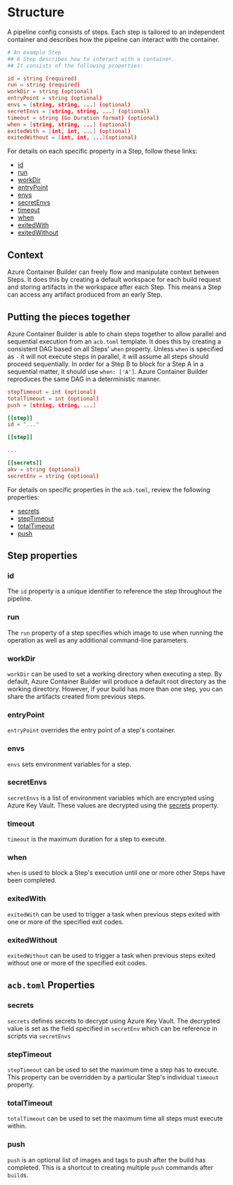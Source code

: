 # Structure

A pipeline config consists of steps. Each step is tailored to an independent container and describes how the pipeline can interact with the container.

```toml
# An example Step
## A Step describes how to interact with a container.
## It consists of the following properties:

id = string (required)
run = string (required)
workDir = string (optional)
entryPoint = string (optional)
envs = [string, string, ...] (optional)
secretEnvs = [string, string, ...] (optional)
timeout = string (Go Duration format) (optional)
when = [string, string, ...] (optional)
exitedWith = [int, int, ...] (optional)
exitedWithout = [int, int, ...](optional)
```

For details on each specific property in a Step, follow these links:

- [id](#id)
- [run](#run)
- [workDir](#workdir)
- [entryPoint](#entrypoint)
- [envs](#envs)
- [secretEnvs](#secretenvs)
- [timeout](#timeout)
- [when](#when)
- [exitedWith](#exitedwith)
- [exitedWithout](#exitedwithout)

## Context

Azure Container Builder can freely flow and manipulate context between Steps. It does this by creating a default workspace for each build request and storing artifacts in the workspace after each Step. This means a Step can access any artifact produced from an early Step.

## Putting the pieces together

Azure Container Builder is able to chain steps together to allow parallel and sequential execution from an `acb.toml` template. It does this by creating a consistent DAG based on all Steps' `when` property. Unless `when` is specified as `-` it will not execute steps in parallel, it will assume all steps should proceed sequentially. In order for a Step B to block for a Step A in a sequential matter, it should use `when: ['A']`. Azure Container Builder reproduces the same DAG in a deterministic manner.

```toml
stepTimeout = int (optional)
totalTimeout = int (optional)
push = [string, string, ...]

[[step]]
id = "..."

[[step]]

...

[[secrets]]
akv = string (optional)
secretEnv = string (optional)
```

For details on specific properties in the `acb.toml`, review the following properties:

- [secrets](#secrets)
- [stepTimeout](#steptimeout)
- [totalTimeout](#totaltimeout)
- [push](#push)

## Step properties

### id

The `id` property is a unique identifier to reference the step throughout the pipeline.

### run

The `run` property of a step specifies which image to use when running the operation as well as any additional command-line parameters.

### workDir

`workDir` can be used to set a working directory when executing a step. By default, Azure Container Builder will produce a default root directory as the working directory. However, if your build has more than one step, you can share the artifacts created from previous steps.

### entryPoint

`entryPoint` overrides the entry point of a step's container.

### envs

`envs` sets environment variables for a step.

### secretEnvs

`secretEnvs` is a list of environment variables which are encrypted using Azure Key Vault. These values are decrypted using the [secrets](#secrets) property.

### timeout

`timeout` is the maximum duration for a step to execute.

### when

`when` is used to block a Step's execution until one or more other Steps have been completed.

### exitedWith

`exitedWith` can be used to trigger a task when previous steps exited with one or more of the specified exit codes.

### exitedWithout

`exitedWithout` can be used to trigger a task when previous steps exited without one or more of the specified exit codes.

## `acb.toml` Properties

### secrets

`secrets` defines secrets to decrypt using Azure Key Vault. The decrypted value is set as the field specified in `secretEnv` which can be reference in scripts via `secretEnvs`

### stepTimeout

`stepTimeout` can be used to set the maximum time a step has to execute. This property can be overridden by a particular Step's individual `timeout` property.

### totalTimeout

`totalTimeout` can be used to set the maximum time all steps must execute within.

### push

`push` is an optional list of images and tags to push after the build has completed. This is a shortcut to creating multiple `push` commands after `build`s.